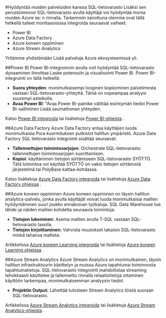 <properties
   pageTitle="SQL-tietovarasto integroitu ratkaisujen luominen | Microsoft Azure"
   description="Työkalut ja kumppaneiden kanssa ratkaisuja, jotka SQL-tietovarasto integroida. "
   services="sql-data-warehouse"
   documentationCenter="NA"
   authors="lodipalm"
   manager="barbkess"
   editor=""/>

<tags
   ms.service="sql-data-warehouse"
   ms.devlang="NA"
   ms.topic="article"
   ms.tgt_pltfrm="NA"
   ms.workload="data-services"
   ms.date="05/31/2016"
   ms.author="lodipalm;barbkess;sonyama"/>

#<a name="leverage-other-services-with-sql-data-warehouse"></a>Hyödyntää muiden palveluiden kanssa SQL-tietovarasto
Lisäksi sen perustoiminnot SQL-tietovarasto avulla käyttäjä voi hyödyntää monia muiden Azure se: n rinnalla.  Tarkemmin sanottuna olemme ovat tällä hetkellä tulleet monitasoisissa integroida seuraavat vaiheet:

+ Power BI
+ Azure Data Factory
+ Azure koneen oppiminen
+ Azure Stream Analytics

Yritämme yhdistämään Lisää palveluja Azure ekosysteemissä yli.

##<a name="power-bi"></a>Power BI
Power BI-integroinnin avulla voit hyödyntää SQL-tietovarasto dynaaminen ilmoittaa Laske potenssiin ja visualisointi Power BI. Power BI-integrointi on tällä hetkellä:

+ **Suora yhteyden**: monimutkaisempi looginen kopioiminen palvelimesta vastaan SQL-tietovarasto-yhteyttä.  Tämä on nopeampaa analyysi suurempi asteikolla.
+ **Avaa Power BI**: "Avaa Power BI-painike välittää esiintymän tiedot Power BI-salliminen Lisää saumattoman yhteyden.

Katso [Power BI integroida](./sql-data-warehouse-integrate-power-bi.md) tai lisätietoja [Power BI-ohjeista](http://blogs.msdn.com/b/powerbi/archive/2015/06/24/exploring-azure-sql-data-warehouse-with-power-bi.aspx) .

##<a name="azure-data-factory"></a>Azure Data Factory
Azure Data Factory antaa käyttäjien luoda monimutkaisia Pura kuormituksen putkistot hallitun ympäristö.  Azure Data Factory SQL tietovarasto integrointi sisältää seuraavat:

+ **Tallennettujen toimintosarjojen**: Orchestrate SQL-tietovarasto tallennettujen toimintosarjojen suorittamisen.
+ **Kopioi**: käyttäminen tietojen siirtämiseen SQL-tietovarasto SYÖTTÖ.  Tätä toimintoa voi käyttää SYÖTTÖ on vakio tietojen siirtämistä järjestelmä tai PolyBase kattaa-kohdassa. 

Katso lisätietoja [Azure Data Factory integroida](./sql-data-warehouse-integrate-azure-data-factory.md) tai lisätietoja [Azure Data Factory ohjeissa](https://azure.microsoft.com/documentation/services/data-factory/) .

##<a name="azure-machine-learning"></a>Azure koneen oppiminen
Azure koneen oppiminen on täysin hallitun analytics-palvelu, jonka avulla käyttäjät voivat luoda monimutkaisia mallien hyödyntäminen suuri joukko ennakoivan työkaluja.  SQL Data Warehouse tue lähde-ja näiden mallien kohdetta seuraavia toimintoja:

+ **Tietojen lukeminen:** Asema mallien avulla T-SQL vastaan SQL-tietovarasto tasolla.
+ **Tietojen kirjoittaminen:** Vahvista muutokset takaisin SQL-tietovarasto minkä tahansa mallista.

Artikkelissa [Azure koneen Learning integroida](./sql-data-warehouse-integrate-azure-machine-learning.md) tai lisätietoja [Azure koneen Learning ohjeissa](https://azure.microsoft.com/services/machine-learning/) .

##<a name="azure-stream-analytics"></a>Azure Stream Analytics
Azure Stream Analytics on monimutkainen, täysin hallitun infrastruktuurin käsittelyn ja muissa Azure tapahtuma-toiminnosta tapahtumatietoja.  SQL-tietovarasto integrointi mahdollistaa streaming tehokkaasti käsittelee ja tallennettu rinnalla relaatiotietoja ottaminen käyttöön tarkempaa, monimutkaisemman analyysin tiedot.  

+ **Projektin Output:** Lähettää tulosteen Stream Analytics töistä suoraan SQL-tietovarasto.

Artikkelissa [Azure Stream Analytics integroida](./sql-data-warehouse-integrate-azure-stream-analytics.md) tai lisätietoja [Azure Stream Analytics-ohjeista](https://azure.microsoft.com/documentation/services/stream-analytics/) .

<!--Image references-->

<!--Article references-->
[development overview]: sql-data-warehouse-overview-develop/

[Azure Data Factory]: sql-data-warehouse-integrate-azure-data-factory.md
[Azure Machine Learning]: sql-data-warehouse-integrate-azure-machine-learning.md
[Azure Stream Analytics]: sql-data-warehouse-integrate-azure-stream-analytics.md
[Power BI]: sql-data-warehouse-integrate-power-bi.md
[Partners]: sql-data-warehouse-partner-business-intelligence.md

<!--MSDN references-->

<!--Other Web references-->
